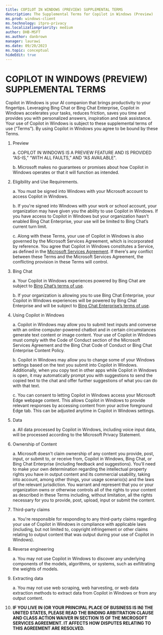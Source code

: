 ```yaml
---
title: COPILOT IN WINDOWS (PREVIEW) SUPPLEMENTAL TERMS 
description: The Supplemental Terms for Copilot in Windows (Preview)
ms.prod: windows-client
ms.technology: itpro-privacy
ms.localizationpriority: medium
author: DHB-MSFT
ms.author: danbrown
manager: laurawi
ms.date: 09/20/2023
ms.topic: conceptual
hideEdit: true
---
```


# COPILOT IN WINDOWS (PREVIEW) SUPPLEMENTAL TERMS

Copilot in Windows is your AI companion that brings productivity to your fingertips. Leveraging Bing Chat or Bing Chat Enterprise, Copilot in Windows accelerates your tasks, reduces friction, saves you time and provides you with personalized answers, inspiration and task assistance. Your use of Copilot in Windows is subject to these supplemental terms of use (“Terms”). By using Copilot in Windows you agree to be bound by these Terms.

1. Preview

    a. COPILOT IN WINDOWS IS A PREVIEW FEATURE AND IS PROVIDED “AS-IS,” “WITH ALL FAULTS,” AND “AS AVAILABLE".  

    b. Microsoft makes no guarantees or promises about how Copilot in Windows operates or that it will function as intended.

2. Eligibility and Use Requirements.

    a. You must be signed into Windows with your Microsoft account to access Copilot in Windows.  

    b. If you're signed into Windows with your work or school account, your organization may have given you the ability to use Copilot in Windows. If you have access to Copilot in Windows but your organization hasn't enabled Bing Chat Enterprise, your use will be limited to Bing Chat’s current turn limit.

    c. Along with these Terms, your use of Copilot in Windows is also governed by the Microsoft Services Agreement, which is incorporated by reference. You agree that Copilot in Windows constitutes a Service, as defined in the [Microsoft Services Agreement](https://www.microsoft.com/servicesagreement). If there's any conflict between these Terms and the Microsoft Services Agreement, the conflicting provision in these Terms will control.

3. Bing Chat

    a. Your Copilot in Windows experiences powered by Bing Chat are subject to [Bing Chat’s terms of use](https://go.microsoft.com/fwlink/p/?linkid=2247757).  

    b. If your organization is allowing you to use Bing Chat Enterprise, your Copilot in Windows experiences will be powered by Bing Chat Enterprise and will be subject to [Bing Chat Enterprise’s terms of use](https://go.microsoft.com/fwlink/p/?linkid=2247908).

4. Using Copilot in Windows

    a. Copilot in Windows may allow you to submit text inputs and converse with an online computer-powered chatbot and in certain circumstances generate text content or image content. Your use of Copilot in Windows must comply with the Code of Conduct section of the Microsoft Services Agreement and the Bing Chat Code of Conduct or Bing Chat Enterprise Content Policy.

    b. Copilot in Windows may allow you to change some of your Windows settings based on the text you submit into Copilot in Windows. Additionally, when you copy text in other apps while Copilot in Windows is open, it may automatically prompt you with suggestions to send the copied text to the chat and offer further suggestions of what you can do with that text.

    c. You can consent to letting Copilot in Windows access your Microsoft Edge webpage content. This allows Copilot in Windows to provide relevant responses by accessing content from your active foreground Edge tab. This can be adjusted anytime in Copilot in Windows settings.

5. Data

    a. All data processed by Copilot in Windows, including voice input data, will be processed according to the Microsoft Privacy Statement.

6. Ownership of Content

    a. Microsoft doesn't claim ownership of any content you provide, post, input, or submit to, or receive from, Copilot in Windows, Bing Chat, or Bing Chat Enterprise (including feedback and suggestions). You'll need to make your own determination regarding the intellectual property rights you have in output content and its commercial usability, taking into account, among other things, your usage scenario(s) and the laws of the relevant jurisdiction. You warrant and represent that you or your organization owns or otherwise controls all of the rights to your content as described in these Terms including, without limitation, all the rights necessary for you to provide, post, upload, input or submit the content.  

7. Third-party claims

    a. You're responsible for responding to any third-party claims regarding your use of Copilot in Windows in compliance with applicable laws (including, but not limited to, copyright infringement or other claims relating to output content that was output during your use of Copilot in Windows).

8. Reverse engineering  

    a. You may not use Copilot in Windows to discover any underlying components of the models, algorithms, or systems, such as exfiltrating the weights of models.

9. Extracting data

    a. You may not use web scraping, web harvesting, or web data extraction methods to extract data from Copilot in Windows or from any output content.

10. **IF YOU LIVE IN (OR YOUR PRINCIPAL PLACE OF BUSINESS IS IN) THE UNITED STATES, PLEASE READ THE BINDING ARBITRATION CLAUSE AND CLASS ACTION WAIVER IN SECTION 15 OF THE MICROSOFT SERVICES AGREEMENT. IT AFFECTS HOW DISPUTES RELATING TO THIS AGREEMENT ARE RESOLVED.**